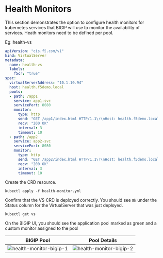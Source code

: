 # Health Monitors

This section demonstrates the option to configure health monitors for kubernetes services that BIGIP will use to monitor the availability of services.
Heath monitors need to be defined per pool. 

Eg: health-vs
```yml
apiVersion: "cis.f5.com/v1"
kind: VirtualServer
metadata:
  name: health-vs
  labels:
    f5cr: "true"
spec:
  virtualServerAddress: "10.1.10.94"
  host: health.f5demo.local
  pools:
  - path: /app1
    service: app1-svc
    servicePort: 8080
    monitor:
      type: http
      send: "GET /app1/index.html HTTP/1.1\r\nHost: health.f5demo.local\r\nConnection: Close\r\n\r\n"
      recv: "200 OK"
      interval: 3
      timeout: 10
  - path: /app2
    service: app2-svc
    servicePort: 8080
    monitor:
      type: http
      send: "GET /app2/index.html HTTP/1.1\r\nHost: health.f5demo.local\r\nConnection: Close\r\n\r\n"
      recv: "200 OK"
      interval: 3
      timeout: 10
```

Create the CRD resource.
```
kubectl apply -f health-monitor.yml
```

Confirm that the VS CRD is deployed correctly. You should see `Ok` under the Status column for the VirtualServer that was just deployed.
```
kubectl get vs 
```

On the BIGIP UI, you should see the application pool marked as green and a custom monitor assigned to the pool

| BIGIP Pool             |  Pool Details |
:-------------------------:|:-------------------------:
![health-monitor-bigip-1](images/health-monitor-bigip-1.png)  |  ![health-monitor-bigip-2](images/health-monitor-bigip-2.png)


